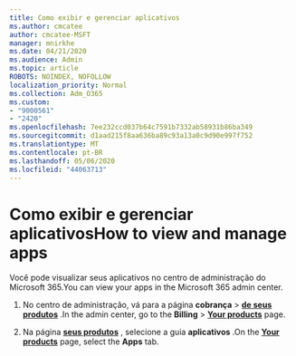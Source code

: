 ```yaml
---
title: Como exibir e gerenciar aplicativos
ms.author: cmcatee
author: cmcatee-MSFT
manager: mnirkhe
ms.date: 04/21/2020
ms.audience: Admin
ms.topic: article
ROBOTS: NOINDEX, NOFOLLOW
localization_priority: Normal
ms.collection: Adm_O365
ms.custom:
- "9000561"
- "2420"
ms.openlocfilehash: 7ee232ccd037b64c7591b7332ab58931b86ba349
ms.sourcegitcommit: d1aad215f8aa636ba89c93a13a0c9d90e997f752
ms.translationtype: MT
ms.contentlocale: pt-BR
ms.lasthandoff: 05/06/2020
ms.locfileid: "44063713"
---
```

# <a name="how-to-view-and-manage-apps"></a><span data-ttu-id="3a62c-102">Como exibir e gerenciar aplicativos</span><span class="sxs-lookup"><span data-stu-id="3a62c-102">How to view and manage apps</span></span>

<span data-ttu-id="3a62c-103">Você pode visualizar seus aplicativos no centro de administração do Microsoft 365.</span><span class="sxs-lookup"><span data-stu-id="3a62c-103">You can view your apps in the Microsoft 365 admin center.</span></span> 

1. <span data-ttu-id="3a62c-104">No centro de administração, vá para a página **cobrança** > **[de seus produtos](https://go.microsoft.com/fwlink/p/?linkid=842054)** .</span><span class="sxs-lookup"><span data-stu-id="3a62c-104">In the admin center, go to the **Billing** > **[Your products](https://go.microsoft.com/fwlink/p/?linkid=842054)** page.</span></span>

2. <span data-ttu-id="3a62c-105">Na página **[seus produtos](https://go.microsoft.com/fwlink/p/?linkid=842054)** , selecione a guia **aplicativos** .</span><span class="sxs-lookup"><span data-stu-id="3a62c-105">On the **[Your products](https://go.microsoft.com/fwlink/p/?linkid=842054)** page, select the **Apps** tab.</span></span>